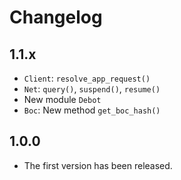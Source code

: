# Changelog

1.1.x
-----
* `Client`: `resolve_app_request()`
* `Net`: `query()`, `suspend()`, `resume()`
* New module `Debot`
* `Boc`: New method `get_boc_hash()`

1.0.0
-----
* The first version has been released.